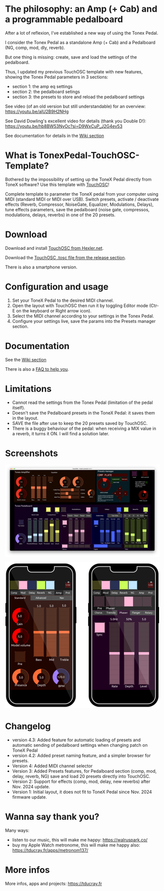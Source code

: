 # The philosophy: an Amp (+ Cab) and a programmable pedalboard

After a lot of reflexion, I've established a new way of using the Tonex Pedal.

I consider the Tonex Pedal as a standalone Amp (+ Cab) and a Pedalboard (NG, comp, mod, dly, reverb).

But one thing is missing: create, save and load the settings of the pedalboard.

Thus, I updated my previous TouchOSC template with new features, showing the Tonex Pedal parameters in 3 sections:
- section 1: the amp eq settings
- section 2: the pedalboard setings
- section 3: the presets to store and reload the pedalboard settings

See video (of an old version but still understandable) for an overview: https://youtu.be/aIU2B9H2NHg

See David Dowling's excellent video for details (thank you Double D!): https://youtu.be/hb8BW53NyOc?si=D9WxCuP_J2G4ev53

See documentation for details in the [Wiki section](https://github.com/ThibaultDucray/TonexPedal-TouchOSC-Template/wiki)

# What is TonexPedal-TouchOSC-Template?

Bothered by the impossibility of setting up the ToneX Pedal directly from ToneX software? Use this template with [TouchOSC](https://hexler.net/touchosc)!

Complete template to parameter the ToneX pedal from your computer using MIDI (standard MIDI or MIDI over USB). Switch presets, activate / deactivate effects (Reverb, Compressor, NoiseGate, Equalizer, Modulations, Delays), tune effects parameters, save the pedalboard (noise gate, compressos, modulations, delays, reverbs) in one of the 20 presets.

# Download

Download and install [TouchOSC from Hexler.net](https://hexler.net/touchosc).

Download the [TouchOSC .tosc file from the release section](https://github.com/ThibaultDucray/TonexPedal-TouchOSC-Template/releases).

There is also a smartphone version.

# Configuration and usage

1. Set your ToneX Pedal to the desired MIDI channel.
2. Open the layout with TouchOSC then run it by toggling Editor mode (Ctr-E on the keyboard or Right arrow icon).
3. Select the MIDI channel according to your settings in the Tonex Pedal.
4. Configure your settings live, save the params into the Presets manager section.

# Documentation

See the [Wiki section](https://github.com/ThibaultDucray/TonexPedal-TouchOSC-Template/wiki)

There is also a [FAQ to help you](https://github.com/ThibaultDucray/TonexPedal-TouchOSC-Template/wiki/FAQ).

# Limitations

- Cannot read the settings from the Tonex Pedal (limitation of the pedal itself).
- Doesn't save the Pedalboard presets in the ToneX Pedal: it saves them in the layout.
- SAVE the file after use to keep the 20 presets saved by TouchOSC.
- There is a buggy behaviour of the pedal: when receiving a MIX value in a reverb, it turns it ON. I will find a solution later.

# Screenshots

![Main screen](https://raw.githubusercontent.com/ThibaultDucray/TonexPedal-TouchOSC-Template/refs/heads/main/ToneX-controler-4-3-1.png "Main screen")

![Smartphone screen](https://raw.githubusercontent.com/ThibaultDucray/TonexPedal-TouchOSC-Template/refs/heads/main/ToneX-controler-4-smartphone.png "Smartphone screen")

# Changelog

- version 4.3: Added feature for automatic loading of presets and automatic sending of pedalboard settings when changing patch on ToneX Pedal
- version 4.2: Added preset naming feature, and a simpler browser for presets.
- Version 4: Added MIDI channel selector
- Version 3: Added Presets features, for Pedalboard section (comp, mod, delay, reverb, NG) save and load 20 presets directly into TouchOSC.
- Version 2: Support for effects (comp, mod, delay, new reverbs) after Nov. 2024 update.
- Version 1: Initial layout, it does not fit to ToneX Pedal since Nov. 2024 firmware update.

# Wanna say thank you?

Many ways:
* listen to our music, this will make me happy: https://walruspark.co/
* buy my Apple Watch metronome, this will make me happy also: https://tducray.fr/apps/metronom137/

# More infos

More infos, apps and projects: https://tducray.fr
